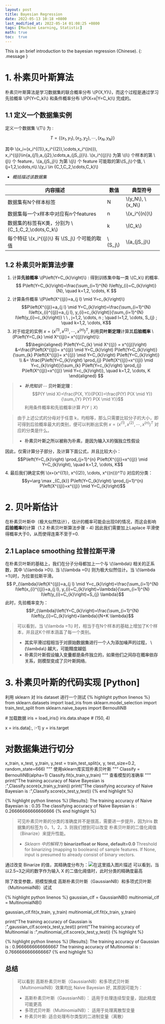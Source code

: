 ```yaml
---
layout: post
title: Bayesian Regression
date: 2022-05-13 10:18 +0800
last_modified_at: 2022-05-14 01:08:25 +0800
tags: [Machine Learning, Statistic]
math: true
toc:  true
---
```

This is an brief introduction to the bayesian regression (Chinese).
{: .message }

# 1. 朴素贝叶斯算法
朴素贝叶斯算法是学习数据集的联合概率分布 \\\(P(X,Y)\\\)，而这个过程是通过学习先验概率 \\\(P(Y=C_k)\\\) 和条件概率分布 \\\(P(X=x|Y=C_k)\\\) 完成的。
## 1.1 定义一个数据集实例
定义一个数据集 \\\(T\\\) 为 :

$$
T=\{ (x_1,y_1),(x_2,y_2),\cdots,(x_N,y_N)  \}
$$

其中 \\\(x_i=(x_i^{(1)},x_i^{(2)},\cdots,x_i^{(n)}), x_i^{(j)}\in\{a_{j1},a_{j2},\cdots,a_{jS_j}\}\\\).
\\\(x_i^{(j)}\\\) 为第 \\\(i\\\) 个样本的第 \\\(j\\\) 个 feature，\\\(a_{jS_j}\\\) 为第 \\\(j\\\) 个 feature 可能取的第\\\(S_j\\\)个值, \\\(j=1,2,\cdots,n\\\).\\\(y_i \in \{C_1,C_2,\cdots,C_k\}\\\)
- *概括描述该数据集*

|内容描述|数值 |典型符号|
|--|-- |--|
|数据集有N个样本标签|N|\\\(y_N\\\), \\\(x_N\\\)|
|数据集每一个x样本中对应有n个features|n|\\\(x_i^{(n)}\\\)|
|数据集的标签有K类，分别为 \\\(C_1,C_2,\cdots,C_k\\\)|k|\\\(C_k\\\)|
|每个特征 \\\(x_i^{(j)}\\\) 有 \\\(S_j\\\) 个可能的取值|\\\(S_j\\\)|\\\(a_{jS_j}\\\)|

## 1.2 朴素贝叶斯算法步骤
1. 计算**先验概率** \\\(P\left(Y=C_{k}\right)\\\) : 得到训练集中每一类 \\\(C_k\\\) 的概率.
$$ P\left(Y=C_{k}\right)=\frac{\sum_{i=1}^{N} I\left(y_{i}=C_{k}\right)}{N}, \quad k=1,2, \cdots, K $$
2. 计算条件概率 \\\(P\left(X^{(j)}=a_{j l} \mid Y=c_{k}\right)\\\)
$$P\left(X^{(j)}=a_{j l} \mid Y=C_{k}\right)=\frac{\sum_{i=1}^{N} I\left(x_{i}^{(j)}=a_{j l}, y_{i}=c_{k}\right)}{\sum_{i=1}^{N} I\left(y_{i}=c_{k}\right)} \ \ , j=1,2, \cdots, n ; \quad l=1,2, \cdots, S_{j} ; \quad k=1,2, \cdots, K$$
3. 对于给定的实例 $x=(x^{(1)}, x^{(2)}, \cdots, x^{(n)})^T$, 利用**贝叶斯定理**计算其**后验概率** \\\(P\left(Y=C_{k} \mid X^{(j)}= x^{(j)}\right)\\\):
$$\begin{aligned} 
P\left(Y=C_{k} \mid X^{(j)} =  x^{(j)}\right) &=\frac{P\left(X^{(j)}= x^{(j)} \mid Y=C_{k}\right) P\left(Y=C_{k}\right)}{\sum_{k} P\left(X^{(j)}= x^{(j)} \mid Y=C_{k}\right) P\left(Y=C_{k}\right)}  \\
&= \frac{P\left(Y=C_{k}\right) \prod_{j} P\left(X^{(j)}=x^{(j)} \mid Y=c_{k}\right)}{\sum_{k} P\left(Y=c_{k}\right) \prod_{j} P\left(X^{(j)}=x^{(j)} \mid Y=c_{k}\right)}, \quad k=1,2, \cdots, K 
\end{aligned} $$
> - ***补充知识*** -- **贝叶斯定理**：
> $$P(Y \mid X)=\frac{P(X, Y)}{P(X)}=\frac{P(Y) P(X \mid Y)}{\sum_{Y} P(Y) P(X \mid Y)}$$
> 利用条件概率和先验概率计算 $P(Y \mid X)$

> 由于上述公式的分母对于任意 k，均相等，那么只需要比较分子的大小，即可得到后验概率最大的类别，便可以判断出实例  $x=(x^{(1)}, x^{(2)}, \cdots, x^{(n)})^T$ 对应的分类是什么。
> - **朴素贝叶斯之所以被称为朴素，是因为输入X的强独立性假设**

因此，仅需计算分子部分，及计算下面公式，并且比较大小：
$$P\left(Y=C_{k}\right) \prod_{j=1}^{n} P\left(X^{(j)}=x^{(j)} \mid Y=C_{k}\right), \quad k=1,2, \cdots, K$$
4. 最后我们确定实例 \\\(x=(x^{(1)}, x^{(2)}, \cdots, x^{(n)})^T\\\) 对应的分类：
$$y=\arg \max _{C_{k}} P\left(Y=C_{k}\right) \prod_{j=1}^{n} P\left(X^{(j)}=x^{(j)} \mid Y=C_{k}\right)$$

# 2. 贝叶斯估计
在朴素贝叶斯中（极大似然估计），估计的概率可能会出现0的情况，而这会影响**后验概率**的计算（1.2 朴素贝叶斯算法步骤 - 4) 因此我们需要加上Laplace 平滑使得概率大于0，从而使得连乘不至于=0.
## 2.1 Laplace smoothing 拉普拉斯平滑
在朴素贝叶斯的基础上，我们在分子分母都加上一个与 \\\(\lambda\\\) 相关的正系数，其中 \\\(\lambda >0\\\). 当 \\\(\lambda =0\\\) 则为极大似然估计。当 \\\(\lambda =1\\\)时，为拉普拉斯平滑。
$$ P_{\lambda}\left(X^{(j)}=a_{j l} \mid Y=c_{k}\right)=\frac{\sum_{i=1}^{N} I\left(x_{i}^{(j)}=a_{j l}, y_{i}=C_{k}\right)+\lambda}{\sum_{i=1}^{N} I\left(y_{i}=C_{k}\right)+S_{j} \lambda}$$
此时，先验概率变为：
$$P_{\lambda}\left(Y=C_{k}\right)=\frac{\sum_{i=1}^{N} I\left(y_{i}=C_{k}\right)+\lambda}{N+K \lambda}$$
> 可以看到，当 \\\(\lambda =1\\\) 时，相当于在N个样本的基础上增加了K个样本，并且这K个样本涵盖了每一个类别。
>  - **其实平滑过程相当于对原始数据集进行一个人为添加噪声的过程， \\\(\lambda\\\) 越大，可能精度越低**
>  - **朴素贝叶斯假设输入变量都是条件独立的，如果他们之间存在概率依存关系，则模型变成了贝叶斯网络**。

# 3. 朴素贝叶斯的代码实现 [Python]
利用 sklearn 对 Iris dataset 进行一个测试 
{% highlight python linenos %}
from sklearn.datasets import load_iris
from sklearn.model_selection import train_test_split
from sklearn.naive_bayes import BernoulliNB

​# 加载数据
iris = load_iris()
iris.data.shape  # (150, 4)

x = iris.data[:, :-1]
y = iris.target

# 对数据集进行切分
x_train, x_test, y_train, y_test = train_test_split(x, y, test_size=0.2, random_state=666)
"""
使用sklearn库实现朴素贝叶斯
"""
Classify = BernoulliNB(alpha=1)
Classify.fit(x_train,y_train)
"""
查看模型的准确率
"""
print("The training accuracy of Naive Bayesian is :",Classify.score(x_train,y_train))
print("The classifying accuracy of Naive Bayesian is :",Classify.score(x_test,y_test))
{% end highlight %}

{% highlight python linenos %}
[Results]:
The training accuracy of Naive Bayesian is : 0.35
The classifying accuracy of Naive Bayesian is : 0.26666666666666666
{% end highlight %}

>  可见朴素贝叶斯的分类的准确度并不是很高，需要进一步提升，因为Iris 数据集的标签为 0，1，2，3. 则我们想到可以改变 朴素贝叶斯的二值化阈值 （Binarize）来提升性能。
> - *Sklearn 中的解释为*
> **binarizefloat or None, default=0.0**
Threshold for binarizing (mapping to booleans) of sample features. If None, input is presumed to already consist of binary vectors. 

通过改变 Binarize 的值，其精确度分布为：![在这里插入图片描述](https://img-blog.csdnimg.cn/37026b46b3e643d9bd275e172580abf4.png?x-oss-process=image/watermark,type_d3F5LXplbmhlaQ,shadow_50,text_Q1NETiBASmFzb25EZWFu,size_15,color_FFFFFF,t_70,g_se,x_16#pic_center)
可以看到，当以2.5~3之间的数字作为输入 X 的二值化阈值时，此时分类的精确度最高

除了改变参数，把模型换成 高斯朴素贝叶斯（GaussianNB）和多项式贝叶斯（MultinomialNB）试试

{% highlight python linenos %}
gaussian_clf = GaussianNB()
multinomial_clf = MultinomialNB()

gaussian_clf.fit(x_train, y_train)
multinomial_clf.fit(x_train, y_train)

print("The training accuracy of Gaussian is :",gaussian_clf.score(x_test,y_test))
print("The training accuracy of Multinomial is :",multinomial_clf.score(x_test,y_test))
{% highlight %}


{% highlight python linenos %}
[Results]:
The training accuracy of Gaussian is : 0.9666666666666667
The training accuracy of Multinomial is : 0.7666666666666667
{% end highlight %}
## 总结
> 可以看到 高斯朴素贝叶斯（GaussianNB）和多项式贝叶斯（MultinomialNB）效果均比 Naive Bayesian 好, 其原因可能为：
>  - 高斯朴素贝叶斯（GaussianNB）： 适用于处理连续型变量，因此精度可能更高
>  - 多项式贝叶斯（MultinomialNB）： 适用于处理离散型变量
> - 朴素贝叶斯:  适合处理布尔类型的二进制变量（离散）